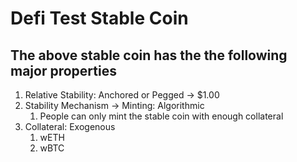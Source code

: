# Defi Test Stable Coin

## The above stable coin has the the following major properties

1. Relative Stability: Anchored or Pegged -> $1.00 
2. Stability Mechanism -> Minting: Algorithmic  
    1. People can only mint the stable coin with enough collateral
3. Collateral: Exogenous
    1. wETH
    2. wBTC
